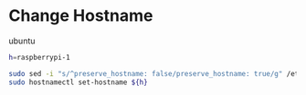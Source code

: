 # Change Hostname

ubuntu

```bash
h=raspberrypi-1

sudo sed -i "s/^preserve_hostname: false/preserve_hostname: true/g" /etc/cloud/cloud.cfg
sudo hostnamectl set-hostname ${h}
 ```

